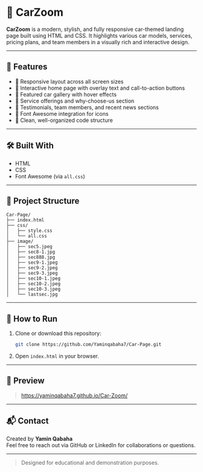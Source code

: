 # 🚗 CarZoom

**CarZoom** is a modern, stylish, and fully responsive car-themed landing page built using HTML and CSS. It highlights various car models, services, pricing plans, and team members in a visually rich and interactive design.

---

## 🌟 Features

- 🔹 Responsive layout across all screen sizes
- 🔹 Interactive home page with overlay text and call-to-action buttons
- 🔹 Featured car gallery with hover effects
- 🔹 Service offerings and why-choose-us section
- 🔹 Testimonials, team members, and recent news sections
- 🔹 Font Awesome integration for icons
- 🔹 Clean, well-organized code structure

---

## 🛠 Built With

- HTML
- CSS
- Font Awesome (via `all.css`)

---

## 📁 Project Structure

```
Car-Page/
├── index.html
├── css/
│   ├── style.css
│   └── all.css
├── image/
│   ├── sec5.jpeg
│   ├── sec8-1.jpg
│   ├── sec888.jpg
│   ├── sec9-1.jpeg
│   ├── sec9-2.jpeg
│   ├── sec9-3.jpeg
│   ├── sec10-1.jpeg
│   ├── sec10-2.jpeg
│   ├── sec10-3.jpeg
│   └── lastsec.jpg
```

---

## 🚀 How to Run

1. Clone or download this repository:
   ```bash
   git clone https://github.com/Yaminqabaha7/Car-Page.git
   ```
2. Open `index.html` in your browser.

---

## 📸 Preview

> https://yaminqabaha7.github.io/Car-Zoom/

---

## 📬 Contact

Created by **Yamin Qabaha**  
Feel free to reach out via GitHub or LinkedIn for collaborations or questions.

---

> Designed for educational and demonstration purposes.
